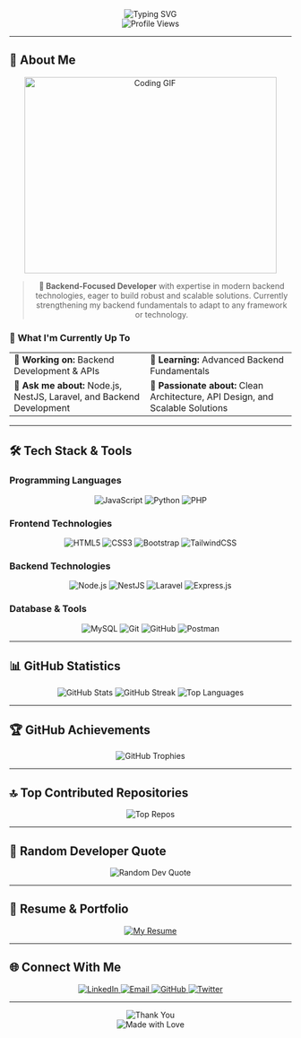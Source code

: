 <div align="center">
  <img src="https://readme-typing-svg.herokuapp.com?font=Fira+Code&weight=600&size=35&pause=1000&color=8B5CF6&center=true&vCenter=true&width=700&height=120&lines=Hi+%F0%9F%91%8B%2C+I'm+Faizul+Islam+Bhuiyan;Welcome+to+my+GitHub+Profile!;Backend+%7C+Node.js+%7C+NestJS+%7C+Laravel" alt="Typing SVG" />
</div>

<div align="center">
  <img src="https://komarev.com/ghpvc/?username=faizul-bitto&label=Profile%20views&color=8B5CF6&style=for-the-badge" alt="Profile Views" />
</div>

---

## 🚀 **About Me**

<div align="center">
  <img src="https://i.giphy.com/media/v1.Y2lkPTc5MGI3NjExMThhbzRocTRoenZydWtiZ2w1MnFoc2RveG9xcTdsNzc3OWlxcnlmeiZlcD12MV9pbnRlcm5hbF9naWZfYnlfaWQmY3Q9Zw/qgQUggAC3Pfv687qPC/giphy.gif" alt="Coding GIF" width="450" height="350" />
</div>

<div align="center">
  <blockquote>
    <p><strong>🎯 Backend-Focused Developer</strong> with expertise in modern backend technologies, eager to build robust and scalable solutions. Currently strengthening my backend fundamentals to adapt to any framework or technology.</p>
  </blockquote>
</div>

### 🎯 **What I'm Currently Up To**
<div align="center">
  <table>
    <tr>
      <td>🔭 <strong>Working on:</strong> Backend Development & APIs</td>
      <td>🌱 <strong>Learning:</strong> Advanced Backend Fundamentals</td>
    </tr>
    <tr>
      <td>💬 <strong>Ask me about:</strong> Node.js, NestJS, Laravel, and Backend Development</td>
      <td>🎨 <strong>Passionate about:</strong> Clean Architecture, API Design, and Scalable Solutions</td>
    </tr>
  </table>
</div>

---

## 🛠️ **Tech Stack & Tools**

### **Programming Languages**
<div align="center">
  <img src="https://img.shields.io/badge/JavaScript-F7DF1E?style=for-the-badge&logo=javascript&logoColor=black" alt="JavaScript" />
  <img src="https://img.shields.io/badge/Python-3776AB?style=for-the-badge&logo=python&logoColor=white" alt="Python" />
  <img src="https://img.shields.io/badge/PHP-777BB4?style=for-the-badge&logo=php&logoColor=white" alt="PHP" />
</div>

### **Frontend Technologies**
<div align="center">
  <img src="https://img.shields.io/badge/HTML5-E34F26?style=for-the-badge&logo=html5&logoColor=white" alt="HTML5" />
  <img src="https://img.shields.io/badge/CSS3-1572B6?style=for-the-badge&logo=css3&logoColor=white" alt="CSS3" />
  <img src="https://img.shields.io/badge/Bootstrap-8511FA?style=for-the-badge&logo=bootstrap&logoColor=white" alt="Bootstrap" />
  <img src="https://img.shields.io/badge/Tailwind_CSS-38B2AC?style=for-the-badge&logo=tailwind-css&logoColor=white" alt="TailwindCSS" />
</div>

### **Backend Technologies**
<div align="center">
  <img src="https://img.shields.io/badge/Node.js-339933?style=for-the-badge&logo=nodedotjs&logoColor=white" alt="Node.js" />
  <img src="https://img.shields.io/badge/NestJS-E0234E?style=for-the-badge&logo=nestjs&logoColor=white" alt="NestJS" />
  <img src="https://img.shields.io/badge/Laravel-FF2D20?style=for-the-badge&logo=laravel&logoColor=white" alt="Laravel" />
  <img src="https://img.shields.io/badge/Express.js-000000?style=for-the-badge&logo=express&logoColor=white" alt="Express.js" />
</div>

### **Database & Tools**
<div align="center">
  <img src="https://img.shields.io/badge/MySQL-4479A1?style=for-the-badge&logo=mysql&logoColor=white" alt="MySQL" />
  <img src="https://img.shields.io/badge/Git-F05032?style=for-the-badge&logo=git&logoColor=white" alt="Git" />
  <img src="https://img.shields.io/badge/GitHub-181717?style=for-the-badge&logo=github&logoColor=white" alt="GitHub" />
  <img src="https://img.shields.io/badge/Postman-FF6C37?style=for-the-badge&logo=postman&logoColor=white" alt="Postman" />
</div>

---

## 📊 **GitHub Statistics**

<div align="center">
  <img src="https://github-readme-stats.vercel.app/api?username=Faizul-Bitto&show_icons=true&theme=tokyonight&hide_border=true&bg_color=0D1117&title_color=8B5CF6&icon_color=8B5CF6&text_color=FFFFFF&include_all_commits=true&count_private=true" alt="GitHub Stats" />
  
  <img src="https://github-readme-streak-stats.herokuapp.com/?user=Faizul-Bitto&theme=tokyonight&hide_border=true&background=0D1117&stroke=8B5CF6&ring=8B5CF6&fire=8B5CF6&currStreakNum=FFFFFF&currStreakLabel=8B5CF6&sideNums=FFFFFF&sideLabels=8B5CF6&dates=8B5CF6" alt="GitHub Streak" />
  
  <img src="https://github-readme-stats.vercel.app/api/top-langs/?username=Faizul-Bitto&layout=compact&theme=tokyonight&hide_border=true&bg_color=0D1117&title_color=8B5CF6&text_color=FFFFFF&langs_count=8" alt="Top Languages" />
</div>

---

## 🏆 **GitHub Achievements**

<div align="center">
  <img src="https://github-profile-trophy.vercel.app/?username=Faizul-Bitto&theme=darkhub&no-frame=true&no-bg=true&margin-w=4&margin-h=4&row=1&column=7" alt="GitHub Trophies" />
</div>

---

## 🔝 **Top Contributed Repositories**

<div align="center">
  <img src="https://github-contributor-stats.vercel.app/api?username=Faizul-Bitto&limit=5&theme=dark&combine_all_yearly_contributions=true&hide_border=true" alt="Top Repos" />
</div>

---

## 💬 **Random Developer Quote**

<div align="center">
  <img src="https://quotes-github-readme.vercel.app/api?type=vertical&theme=radical&quote=The+best+code+is+no+code+at+all&author=Unknown" alt="Random Dev Quote" />
</div>

---

## 📄 **Resume & Portfolio**

<div align="center">
  <a href="https://drive.google.com/file/d/1cZZoqCzeIqE54gmi5TFYW1wSeXUT1t0X/view?usp=drive_link" target="_blank">
    <img src="https://img.shields.io/badge/📄_View_My_Resume-FF6C37?style=for-the-badge&logo=google-drive&logoColor=white" alt="My Resume" />
  </a>
</div>

---

## 🌐 **Connect With Me**

<div align="center">
  <a href="https://www.linkedin.com/in/faizul-bitto/" target="_blank">
    <img src="https://img.shields.io/badge/LinkedIn-0077B5?style=for-the-badge&logo=linkedin&logoColor=white" alt="LinkedIn" />
  </a>
  
  <a href="mailto:fibhuyanbitto06@gmail.com" target="_blank">
    <img src="https://img.shields.io/badge/Email-D14836?style=for-the-badge&logo=gmail&logoColor=white" alt="Email" />
  </a>
  
  <a href="https://github.com/Faizul-Bitto" target="_blank">
    <img src="https://img.shields.io/badge/GitHub-181717?style=for-the-badge&logo=github&logoColor=white" alt="GitHub" />
  </a>
  
  <a href="https://twitter.com/faizul_bitto" target="_blank">
    <img src="https://img.shields.io/badge/Twitter-1DA1F2?style=for-the-badge&logo=twitter&logoColor=white" alt="Twitter" />
  </a>
</div>

---

<div align="center">
  <img src="https://readme-typing-svg.herokuapp.com?font=Fira+Code&weight=600&size=24&pause=1000&color=8B5CF6&center=true&vCenter=true&width=700&height=80&lines=Thanks+for+visiting!+%F0%9F%98%8A;Let's+build+something+amazing+together+%F0%9F%9A%80;Ready+to+collaborate+on+exciting+projects+%F0%9F%92%BB" alt="Thank You" />
</div>

<div align="center">
  <img src="https://img.shields.io/badge/Made%20with%20%E2%9D%A4%EF%B8%8F-by%20Faizul%20Bitto-8B5CF6?style=for-the-badge" alt="Made with Love" />
</div>

